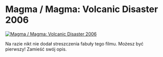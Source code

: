 Magma / Magma: Volcanic Disaster 2006 
=============
[![Magma / Magma: Volcanic Disaster 2006 ](http://vidos.pl/images/player.gif)](http://vidos.pl/magma-magma-volcanic-disaster-2006)

 Na razie nikt nie dodał streszczenia fabuły tego filmu. Możesz być pierwszy! Zamieść swój opis.

